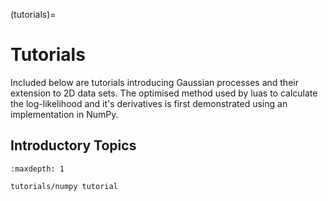 (tutorials)=

# Tutorials

Included below are tutorials introducing Gaussian processes and their extension to 2D data sets. The optimised method used by luas to calculate the log-likelihood and it's derivatives is first demonstrated using an implementation in NumPy.

## Introductory Topics

```{toctree}
:maxdepth: 1

tutorials/numpy tutorial
```
